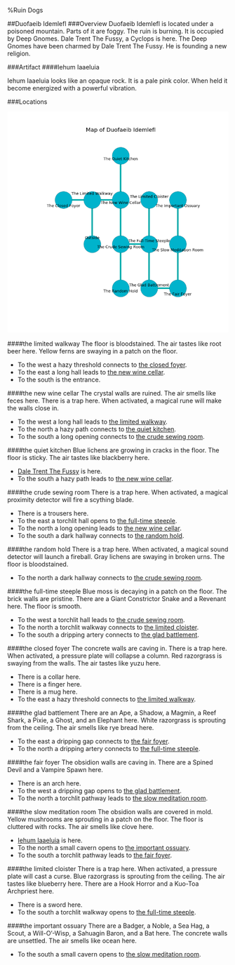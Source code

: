 %Ruin Dogs

##Duofaeib Idemlefl
###Overview
Duofaeib Idemlefl is located under a poisoned mountain. Parts of it are foggy. The ruin is burning. It is occupied by Deep Gnomes. <a name="Dale-Trent-The-Fussy"></a>Dale Trent The Fussy, a Cyclops is here. The Deep Gnomes have been charmed by Dale Trent The Fussy. He  is founding a new religion. 



###Artifact
####<a name="Iehum-Iaaeluia"></a>Iehum Iaaeluia


Iehum Iaaeluia looks like an opaque rock. It is a pale pink color. When held it become energized with a powerful vibration. 





###Locations


![](../v2/images/Duofaeib-Idemlefl.png)

####<a name="the-limited-walkway"></a>the limited walkway
The floor is bloodstained. The air tastes like root beer here. Yellow ferns are swaying in a patch on the floor. 



* To the west a hazy threshold connects to [the closed foyer](#the-closed-foyer).
* To the east a long hall leads to [the new wine cellar](#the-new-wine-cellar).
* To the south is the entrance.


####<a name="the-new-wine-cellar"></a>the new wine cellar
The crystal walls are ruined. The air smells like feces here. There is a trap here. When activated, a magical rune will make the walls close in. 



* To the west a long hall leads to [the limited walkway](#the-limited-walkway).
* To the north a hazy path connects to [the quiet kitchen](#the-quiet-kitchen).
* To the south a long opening connects to [the crude sewing room](#the-crude-sewing-room).


####<a name="the-quiet-kitchen"></a>the quiet kitchen
Blue lichens are growing in cracks in the floor. The floor is sticky. The air tastes like blackberry here. 



* [Dale Trent The Fussy](#Dale-Trent-The-Fussy) is here.
* To the south a hazy path leads to [the new wine cellar](#the-new-wine-cellar).


####<a name="the-crude-sewing-room"></a>the crude sewing room
There is a trap here. When activated, a magical proximity detector will fire a scything blade. 



* There is a trousers here.
* To the east a torchlit hall opens to [the full-time steeple](#the-full-time-steeple).
* To the north a long opening leads to [the new wine cellar](#the-new-wine-cellar).
* To the south a dark hallway connects to [the random hold](#the-random-hold).


####<a name="the-random-hold"></a>the random hold
There is a trap here. When activated, a magical sound detector will launch a fireball. Gray lichens are swaying in broken urns. The floor is bloodstained. 



* To the north a dark hallway connects to [the crude sewing room](#the-crude-sewing-room).


####<a name="the-full-time-steeple"></a>the full-time steeple
Blue moss is decaying in a patch on the floor. The brick walls are pristine. There are a Giant Constrictor Snake and a Revenant here. The floor is smooth. 



* To the west a torchlit hall leads to [the crude sewing room](#the-crude-sewing-room).
* To the north a torchlit walkway connects to [the limited cloister](#the-limited-cloister).
* To the south a dripping artery connects to [the glad battlement](#the-glad-battlement).


####<a name="the-closed-foyer"></a>the closed foyer
The concrete walls are caving in. There is a trap here. When activated, a pressure plate will collapse a column. Red razorgrass is swaying from the walls. The air tastes like yuzu here. 



* There is a collar here.
* There is a finger here.
* There is a mug here.
* To the east a hazy threshold connects to [the limited walkway](#the-limited-walkway).


####<a name="the-glad-battlement"></a>the glad battlement
There are an Ape, a Shadow, a Magmin, a Reef Shark, a Pixie, a Ghost, and an Elephant here. White razorgrass is sprouting from the ceiling. The air smells like rye bread here. 



* To the east a dripping gap connects to [the fair foyer](#the-fair-foyer).
* To the north a dripping artery connects to [the full-time steeple](#the-full-time-steeple).


####<a name="the-fair-foyer"></a>the fair foyer
The obsidion walls are caving in. There are a Spined Devil and a Vampire Spawn here. 



* There is an arch here.
* To the west a dripping gap opens to [the glad battlement](#the-glad-battlement).
* To the north a torchlit pathway leads to [the slow meditation room](#the-slow-meditation-room).


####<a name="the-slow-meditation-room"></a>the slow meditation room
The obsidion walls are covered in mold. Yellow mushrooms are sprouting in a patch on the floor. The floor is cluttered with rocks. The air smells like clove here. 



* [Iehum Iaaeluia](#Iehum-Iaaeluia) is here.
* To the north a small cavern opens to [the important ossuary](#the-important-ossuary).
* To the south a torchlit pathway leads to [the fair foyer](#the-fair-foyer).


####<a name="the-limited-cloister"></a>the limited cloister
There is a trap here. When activated, a pressure plate will cast a curse. Blue razorgrass is sprouting from the ceiling. The air tastes like blueberry here. There are a Hook Horror and a Kuo-Toa Archpriest here. 



* There is a sword here.
* To the south a torchlit walkway opens to [the full-time steeple](#the-full-time-steeple).


####<a name="the-important-ossuary"></a>the important ossuary
There are a Badger, a Noble, a Sea Hag, a Scout, a Will-O’-Wisp, a Sahuagin Baron, and a Bat here. The concrete walls are unsettled. The air smells like ocean here. 



* To the south a small cavern opens to [the slow meditation room](#the-slow-meditation-room).


